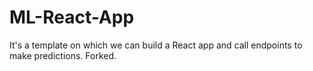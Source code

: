 # ML-React-App
It's a template on which we can build a React app and call endpoints to make predictions.
Forked.
